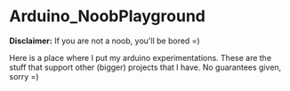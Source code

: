 # Arduino_NoobPlayground

**Disclaimer:** If you are not a noob, you'll be bored =)

Here is a place where I put my arduino experimentations. These are the stuff that support other (bigger) projects that I have. No guarantees given, sorry =)

